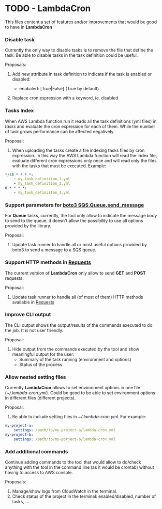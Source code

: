 
# TODO - LambdaCron

This files content a set of features and/or improvements that would be
good to have in **LambdaCron**

### Disable task
Currently the only way to disable tasks is to remove the file that define
the task. Be able to disable tasks in the task definition could be useful.

Proposals:
1. Add new attribute in task definition to indicate if the task is enabled or disabled:
    * enabaled: [True|False] (True by default)
    
1. Replace cron expression with a keyword, ie. disabled
    
### Tasks Index
When AWS Lambda function run it reads all the task definitions (yml files) in *tasks* and
evaluate the cron expression for each of them. While the number of task grows
performance can be affected negatively. 

Proposal:
1. When uploading the tasks create a file indexing tasks files by cron expression.
In this way the AWS Lambda function will read the index file, evaluate different cron
expressions only once and will read only the files with the tasks that must be executed.
Example:

```yaml
*/30 * * * *:
    - my_task_definition_1.yml
    - my_task_definition_2.yml
0 * * * *:
    - my_task_definiiton_3.yml
```

### Support parameters for [boto3 SQS.Queue.send_message](http://boto3.readthedocs.io/en/latest/reference/services/sqs.html#SQS.Queue.send_message)
For **Queue** tasks, currently, the tool only allow to indicate the message body 
to send to the queue. It doesn't allow the possibility to use all options provided
by the library.

Proposal:
1. Update task runner to handle all or most useful options provided by boto3
to send a message to a SQS queue.

### Support HTTP methods in [Requests](http://docs.python-requests.org/en/master/)
The current version of **LambdaCron** only allow to send **GET** and **POST** requests.

Proposal:
1. Update task runner to handle all (of most of them) HTTP methods available in
[Requests](http://docs.python-requests.org/en/master/)

### Improve CLI output
The CLI output shows the output/results of the commands executed to do the job. It
is not user friendly.

Proposal:
1. Hide output from the commands executed by the tool and show meaningful output
for the user:
    * Summary of the task running (environment and options)
    * Status of the process
    
### Allow nested setting files
Currently **LambdaCron** allows to set environment options in one file
(*~/.lambda-cron.yml*). Could be good to be able to set environment options
in different files (different projects).

Proposal:
1. Be able to include setting files in *~/.lambda-cron.yml*. For example:

```yaml
my-project-a:
    settings: /path/to/my-project-a/lambda-cron.yml
my-project-b:
    settings: /path/to/my-porject-b/lambda-cron.yml
```

### Add additional commands
Continue adding commands to the tool that would allow to do/check anything
with the tool in the command line (as it would be crontab) without having
to access to AWS console.

Proposals:
1. Manage/show logs from CloudWatch in the terminal.
1. Check status of the project in the terminal: enabled/disabled, number of tasks, ...
